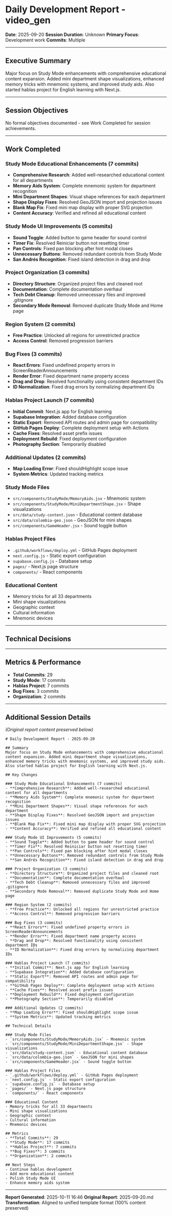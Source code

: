 # Daily Development Report - video_gen

**Date**: 2025-09-20
**Session Duration**: Unknown
**Primary Focus**: Development work
**Commits**: Multiple

---

## Executive Summary
Major focus on Study Mode enhancements with comprehensive educational content expansion. Added mini department shape visualizations, enhanced memory tricks with mnemonic systems, and improved study aids. Also started hablas project for English learning with Next.js.

---

## Session Objectives

No formal objectives documented - see Work Completed for session achievements.


---

## Work Completed

### Study Mode Educational Enhancements (7 commits)

- **Comprehensive Research**: Added well-researched educational content for all departments
- **Memory Aids System**: Complete mnemonic system for department recognition
- **Mini Department Shapes**: Visual shape references for each department
- **Shape Display Fixes**: Resolved GeoJSON import and projection issues
- **Blank Map Fix**: Fixed mini map display with proper SVG projection
- **Content Accuracy**: Verified and refined all educational content

### Study Mode UI Improvements (5 commits)

- **Sound Toggle**: Added button to game header for sound control
- **Timer Fix**: Resolved Reiniciar button not resetting timer
- **Pan Controls**: Fixed pan blocking after hint modal closes
- **Unnecessary Buttons**: Removed redundant controls from Study Mode
- **San Andrés Recognition**: Fixed island detection in drag and drop

### Project Organization (3 commits)

- **Directory Structure**: Organized project files and cleaned root
- **Documentation**: Complete documentation overhaul
- **Tech Debt Cleanup**: Removed unnecessary files and improved .gitignore
- **Secondary Mode Removal**: Removed duplicate Study Mode and Home page

### Region System (2 commits)

- **Free Practice**: Unlocked all regions for unrestricted practice
- **Access Control**: Removed progression barriers

### Bug Fixes (3 commits)

- **React Errors**: Fixed undefined property errors in ScreenReaderAnnouncements
- **Render Error**: Fixed department name property access
- **Drag and Drop**: Resolved functionality using consistent department IDs
- **ID Normalization**: Fixed drag errors by normalizing department IDs

### Hablas Project Launch (7 commits)

- **Initial Commit**: Next.js app for English learning
- **Supabase Integration**: Added database configuration
- **Static Export**: Removed API routes and admin page for compatibility
- **GitHub Pages Deploy**: Complete deployment setup with Actions
- **Cache Fixes**: Resolved asset prefix issues
- **Deployment Rebuild**: Fixed deployment configuration
- **Photography Section**: Temporarily disabled

### Additional Updates (2 commits)

- **Map Loading Error**: Fixed shouldHighlight scope issue
- **System Metrics**: Updated tracking metrics

### Study Mode Files

- `src/components/StudyMode/MemoryAids.jsx` - Mnemonic system
- `src/components/StudyMode/MiniDepartmentShape.jsx` - Shape visualizations
- `src/data/study-content.json` - Educational content database
- `src/data/colombia-geo.json` - GeoJSON for mini shapes
- `src/components/GameHeader.jsx` - Sound toggle button

### Hablas Project Files

- `.github/workflows/deploy.yml` - GitHub Pages deployment
- `next.config.js` - Static export configuration
- `supabase.config.js` - Database setup
- `pages/` - Next.js page structure
- `components/` - React components

### Educational Content

- Memory tricks for all 33 departments
- Mini shape visualizations
- Geographic context
- Cultural information
- Mnemonic devices


---

## Technical Decisions


---

## Metrics & Performance
- **Total Commits**: 29
- **Study Mode**: 17 commits
- **Hablas Project**: 7 commits
- **Bug Fixes**: 3 commits
- **Organization**: 2 commits

---

## Additional Session Details

*(Original report content preserved below)*

```
# Daily Development Report - 2025-09-20

## Summary
Major focus on Study Mode enhancements with comprehensive educational content expansion. Added mini department shape visualizations, enhanced memory tricks with mnemonic systems, and improved study aids. Also started hablas project for English learning with Next.js.

## Key Changes

### Study Mode Educational Enhancements (7 commits)
- **Comprehensive Research**: Added well-researched educational content for all departments
- **Memory Aids System**: Complete mnemonic system for department recognition
- **Mini Department Shapes**: Visual shape references for each department
- **Shape Display Fixes**: Resolved GeoJSON import and projection issues
- **Blank Map Fix**: Fixed mini map display with proper SVG projection
- **Content Accuracy**: Verified and refined all educational content

### Study Mode UI Improvements (5 commits)
- **Sound Toggle**: Added button to game header for sound control
- **Timer Fix**: Resolved Reiniciar button not resetting timer
- **Pan Controls**: Fixed pan blocking after hint modal closes
- **Unnecessary Buttons**: Removed redundant controls from Study Mode
- **San Andrés Recognition**: Fixed island detection in drag and drop

### Project Organization (3 commits)
- **Directory Structure**: Organized project files and cleaned root
- **Documentation**: Complete documentation overhaul
- **Tech Debt Cleanup**: Removed unnecessary files and improved .gitignore
- **Secondary Mode Removal**: Removed duplicate Study Mode and Home page

### Region System (2 commits)
- **Free Practice**: Unlocked all regions for unrestricted practice
- **Access Control**: Removed progression barriers

### Bug Fixes (3 commits)
- **React Errors**: Fixed undefined property errors in ScreenReaderAnnouncements
- **Render Error**: Fixed department name property access
- **Drag and Drop**: Resolved functionality using consistent department IDs
- **ID Normalization**: Fixed drag errors by normalizing department IDs

### Hablas Project Launch (7 commits)
- **Initial Commit**: Next.js app for English learning
- **Supabase Integration**: Added database configuration
- **Static Export**: Removed API routes and admin page for compatibility
- **GitHub Pages Deploy**: Complete deployment setup with Actions
- **Cache Fixes**: Resolved asset prefix issues
- **Deployment Rebuild**: Fixed deployment configuration
- **Photography Section**: Temporarily disabled

### Additional Updates (2 commits)
- **Map Loading Error**: Fixed shouldHighlight scope issue
- **System Metrics**: Updated tracking metrics

## Technical Details

### Study Mode Files
- `src/components/StudyMode/MemoryAids.jsx` - Mnemonic system
- `src/components/StudyMode/MiniDepartmentShape.jsx` - Shape visualizations
- `src/data/study-content.json` - Educational content database
- `src/data/colombia-geo.json` - GeoJSON for mini shapes
- `src/components/GameHeader.jsx` - Sound toggle button

### Hablas Project Files
- `.github/workflows/deploy.yml` - GitHub Pages deployment
- `next.config.js` - Static export configuration
- `supabase.config.js` - Database setup
- `pages/` - Next.js page structure
- `components/` - React components

### Educational Content
- Memory tricks for all 33 departments
- Mini shape visualizations
- Geographic context
- Cultural information
- Mnemonic devices

## Metrics
- **Total Commits**: 29
- **Study Mode**: 17 commits
- **Hablas Project**: 7 commits
- **Bug Fixes**: 3 commits
- **Organization**: 2 commits

## Next Steps
- Continue hablas development
- Add more educational content
- Polish Study Mode UI
- Enhance memory aids system

```


---

**Report Generated**: 2025-10-11 16:46
**Original Report**: 2025-09-20.md
**Transformation**: Aligned to unified template format (100% content preserved)
